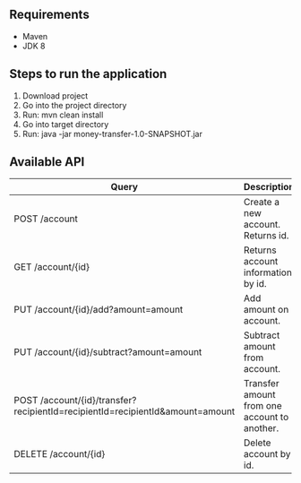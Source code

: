 ## Requirements
* Maven
* JDK 8

## Steps to run the application
1. Download project
2. Go into the project directory
3. Run: mvn clean install
4. Go into target directory
5. Run: java -jar money-transfer-1.0-SNAPSHOT.jar

## Available API
| Query | Description |
| ------- | ----------- |
| POST /account     | Create a new account. Returns id. |
| GET /account/{id} | Returns account information by id. |
| PUT /account/{id}/add?amount=amount | Add amount on account. |
| PUT /account/{id}/subtract?amount=amount | Subtract amount from account. |
| POST /account/{id}/transfer?recipientId=recipientId=recipientId&amount=amount | Transfer amount from one account to another. |
| DELETE /account/{id} | Delete account by id. |